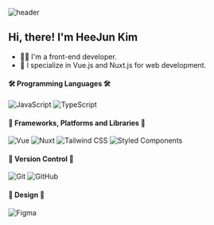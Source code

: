 ![header](https://capsule-render.vercel.app/api?type=waving&color=0:8181F7,100:2E2EFE&text=HeeJun%20Kim&animation=fadeIn&fontSize=50&height=200&fontAlign=50&fontAlignY=50&fontColor=FFFFFF)

## Hi, there! I'm HeeJun Kim
- 🧑‍💻 I'm a front-end developer.
- 🔭 I specialize in Vue.js and Nuxt.js for web development.

#### 🛠 Programming Languages 🛠
![JavaScript](https://img.shields.io/badge/javascript-%23323330.svg?style=for-the-badge&logo=javascript&logoColor=%23F7DF1E) ![TypeScript](https://img.shields.io/badge/typescript-%23007ACC.svg?style=for-the-badge&logo=typescript&logoColor=white)

#### 🧩 Frameworks, Platforms and Libraries 🧩
![Vue](https://img.shields.io/badge/Vue-%2320232a.svg?style=for-the-badge&logo=vuedotjs&logoColor=%#4FC08D) ![Nuxt](https://img.shields.io/badge/Nuxt-black?style=for-the-badge&logo=nuxtdotjs&logoColor=#00DC82) ![Tailwind CSS](https://img.shields.io/badge/Tailwind-08298A.svg?style=for-the-badge&logo=tailwindcss&logoColor=#06B6D4)
 ![Styled Components](https://img.shields.io/badge/styled--components-DB7093?style=for-the-badge&logo=styled-components&logoColor=white)

#### 🎯 Version Control 🎯
![Git](https://img.shields.io/badge/git-%23F05033.svg?style=for-the-badge&logo=git&logoColor=white) ![GitHub](https://img.shields.io/badge/github-%23121011.svg?style=for-the-badge&logo=github&logoColor=white)

#### 🎨 Design 🎨
![Figma](https://img.shields.io/badge/figma-%23F24E1E.svg?style=for-the-badge&logo=figma&logoColor=white)

